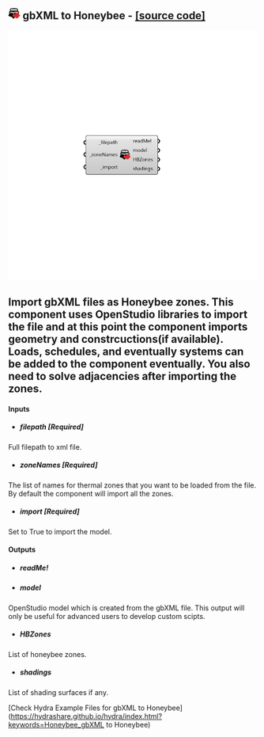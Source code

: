 ## ![](../../images/icons/gbXML_to_Honeybee.png) gbXML to Honeybee - [[source code]](https://github.com/mostaphaRoudsari/honeybee/tree/master/src/Honeybee_gbXML%20to%20Honeybee.py)

![](../../images/components/gbXML_to_Honeybee.png)

Import gbXML files as Honeybee zones.
 This component uses OpenStudio libraries to import the file and at this point
 the component imports geometry and constrcuctions(if available). Loads, schedules,
 and eventually systems can be added to the component eventually.
 You also need to solve adjacencies after importing the zones.
 -
 

#### Inputs
* ##### filepath [Required]
Full filepath to xml file.
* ##### zoneNames [Required]
The list of names for thermal zones that you want to be loaded
 from the file. By default the component will import all the zones.
* ##### import [Required]
Set to True to import the model.

#### Outputs
* ##### readMe!

* ##### model
OpenStudio model which is created from the gbXML file. This output
 will only be useful for advanced users to develop custom scipts.
* ##### HBZones
List of honeybee zones.
* ##### shadings
List of shading surfaces if any.


[Check Hydra Example Files for gbXML to Honeybee](https://hydrashare.github.io/hydra/index.html?keywords=Honeybee_gbXML to Honeybee)